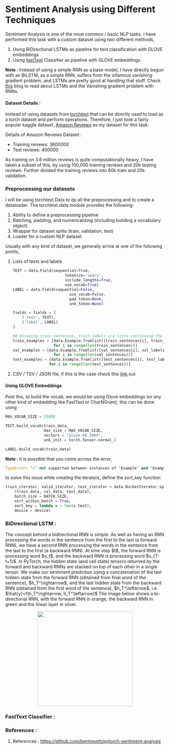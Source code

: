 # Sentiment Analysis using Different Techniques

Sentiment Analysis is one of the most common / basic NLP tasks. I have performed this task with a custom dataset using two different methods, <ol>
<li>Using BiDirectional LSTMs as pipeline for text classification with GLOVE embeddings</li>
<li>Using <a href = "https://arxiv.org/abs/1607.01759">fastText</a> Classifier as pipeline with GLOVE embeddings </li> 
</ol>

<B>Note : </B> Instead of using a simple RNN as a base model, I have directly begun with an BiLSTM, as a simple RNN, suffers from the infamous vanishing gradient problem, and LSTMs are pretty good at handling that stuff. Check <a href = "https://colah.github.io/posts/2015-08-Understanding-LSTMs/">this</a> blog to read about LSTMs and the Vanishing gradient problem with RNNs.

#### Dataset Details :
<p>Instead of using datasets from <a href = "https://pytorch.org/text/datasets.html">torchtext</a> that can be directly used to load as a torch dataset and perform operations. Therefore, I just took a fairly popular kaggle dataset, <a href="https://www.kaggle.com/bittlingmayer/amazonreviews">Amazon Reviews</a> as my dataset for this task.</p>

Details of Amazon Reviews Dataset : <br>
<ul><li>Training reivews: 3600000 </li>
<li>Test reviews: 400000 <br></ul>

<p> As training on 3.6 million reviews is quite computationally heavy, I have taken a subset of this, by using 100,000 training reviews and 20k testing reviews. Further divided the training reviews into 80k train and 20k validation.</p>

### Preprocessing our datasets
I will be using torchtext.Data to do all the preprocessing and to create a dataloader. The torchtext.data module provides the following:
<ol>
<li>Ability to define a preprocessing pipeline</li>
<li>Batching, padding, and numericalizing (including building a vocabulary object)</li>
<li>Wrapper for dataset splits (train, validation, test)</li>
<li>Loader for a custom NLP dataset</li>
</ol>

Usually with any kind of dataset, we generally arrive at one of the following points,
<ol><li>Lists of texts and labels</li>

```python
TEXT = data.Field(sequential=True, 
                       tokenize='spacy', 
                       include_lengths=True, 
                       use_vocab=True)
LABEL = data.Field(sequential=False, 
                         use_vocab=False, 
                         pad_token=None, 
                         unk_token=None)

fields = fields = [
    ('text', TEXT), 
    ('label', LABEL)
]

## Assuming train_sentences, train_labels are lists containing the sentences without any kind of preprocessing
train_examples = [data.Example.fromlist([train_sentences[i], train_labels[i]], fields) 
                  for i in range(len(train_sentences))]
val_examples = [data.Example.fromlist([val_sentences[i], val_labels[i]], fields) 
                  for i in range(len(val_sentences))]
test_examples = [data.Example.fromlist([test_sentences[i], test_labels[i]], fields) 
                for i in range(len(test_sentences))]
```
 
<li>CSV / TSV / JSON file, if this is the case check this <a href = "https://github.com/bentrevett/pytorch-sentimentanalysis/blob/master/A%20-%20Using%20TorchText%20with%20Your%20Own%20Datasets.ipynb" > link </a> out</li></ol>

#### Using GLOVE Embeddings
<p>Post this, to build the vocab, we would be using Glove embeddings (or any other kind of embedding like FastText or CharNGram), this can be done using

```python
MAX_VOCAB_SIZE = 25000

TEXT.build_vocab(train_data, 
                 max_size = MAX_VOCAB_SIZE, 
                 vectors = "glove.6B.100d", 
                 unk_init = torch.Tensor.normal_)

LABEL.build_vocab(train_data)
```

</p>

<p> <B> Note : </B> It is possible that you come across the error,

```python
TypeError: ‘<’ not supported between instances of ‘Example’ and ‘Example’ when using custom NLP dataset
```

to solve this issue while creating the iterators, define the sort_key function

```python
train_iterator, valid_iterator, test_iterator = data.BucketIterator.splits(
    (train_data, val_data, test_data), 
    batch_size = BATCH_SIZE,
    sort_within_batch = True,
    sort_key = lambda x : len(x.text),
    device = device)
```
</p>

### BiDirectional LSTM :
<p> 
 The concept behind a bidirectional RNN is simple. As well as having an RNN processing the words in the sentence from the first to the last (a forward RNN), we have a second RNN processing the words in the sentence from the last to the first (a backward RNN). At time step $t$, the forward RNN is processing word $x_t$, and the backward RNN is processing word $x_{T-t+1}$.
In PyTorch, the hidden state (and cell state) tensors returned by the forward and backward RNNs are stacked on top of each other in a single tensor.
We make our sentiment prediction using a concatenation of the last hidden state from the forward RNN (obtained from final word of the sentence), $h_T^\rightarrow$, and the last hidden state from the backward RNN (obtained from the first word of the sentence), $h_T^\leftarrow$, i.e. $\hat{y}=f(h_T^\rightarrow, h_T^\leftarrow)$
The image below shows a bi-directional RNN, with the forward RNN in orange, the backward RNN in green and the linear layer in silver.
<p align = "center">
   <img src="https://github.com/nikhilshenoy/Spine_Segmentation/blob/master/images/AP_LAT.png" 
       width="300" height = "300"/>
</p>
</p>

### FastText Classifier :


### References :

1. References : https://github.com/bentrevett/pytorch-sentiment-analysis




